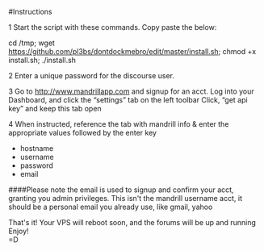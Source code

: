 #Instructions
  
1 Start the script with these commands. Copy paste the below:

cd /tmp; wget https://github.com/pl3bs/dontdockmebro/edit/master/install.sh; chmod +x install.sh; ./install.sh

2 Enter a unique password for the discourse user.

3 Go to http://www.mandrillapp.com and signup for an acct.
 	Log into your Dashboard, and click the “settings” tab on the left toolbar
	Click, “get api key” and keep this tab open

4 When instructed, reference the tab with mandrill info & enter the appropriate values followed by the enter key
- hostname
- username
- password
- email

	
####Please note the email is used to signup and confirm your acct, granting you admin privileges. This isn't the mandrill username acct, it should be a personal email you already use, like gmail, yahoo
	
That's it! Your VPS will reboot soon, and the forums will be up and running 
	Enjoy!  
=D

